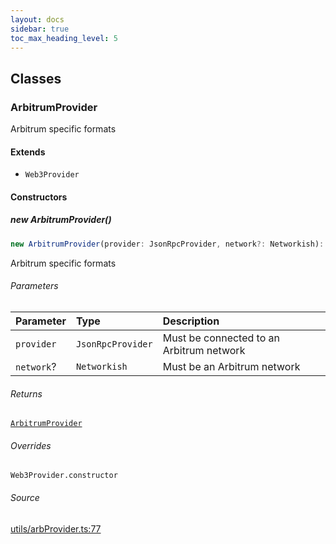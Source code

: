 ```yaml
---
layout: docs
sidebar: true
toc_max_heading_level: 5
---
```


## Classes

### ArbitrumProvider

Arbitrum specific formats

#### Extends

- `Web3Provider`

#### Constructors

##### new ArbitrumProvider()

```ts
new ArbitrumProvider(provider: JsonRpcProvider, network?: Networkish): ArbitrumProvider
```

Arbitrum specific formats

###### Parameters

| Parameter  | Type              | Description                              |
| :--------- | :---------------- | :--------------------------------------- |
| `provider` | `JsonRpcProvider` | Must be connected to an Arbitrum network |
| `network`? | `Networkish`      | Must be an Arbitrum network              |

###### Returns

[`ArbitrumProvider`](arbProvider.md#arbitrumprovider)

###### Overrides

`Web3Provider.constructor`

###### Source

[utils/arbProvider.ts:77](https://github.com/OffchainLabs/arbitrum-sdk/blob/b8d7b712331a78aa8e789c06496a2586170ad5d3/src/lib/utils/arbProvider.ts#L77)
